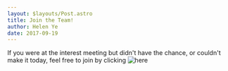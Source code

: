 ```yaml
---
layout: $layouts/Post.astro
title: Join the Team!
author: Helen Ye
date: 2017-09-19
---
```

If you were at the interest meeting but didn't have the chance, or couldn't make it today, feel free to join by clicking ![here](/../ "here")
<!-- [here](/join)! -->
